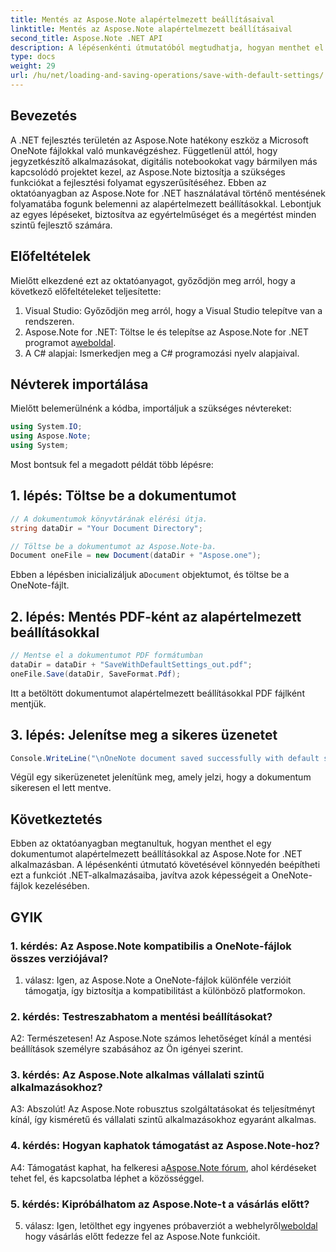 ```yaml
---
title: Mentés az Aspose.Note alapértelmezett beállításaival
linktitle: Mentés az Aspose.Note alapértelmezett beállításaival
second_title: Aspose.Note .NET API
description: A lépésenkénti útmutatóból megtudhatja, hogyan menthet el egy dokumentumot alapértelmezett beállításokkal az Aspose.Note for .NET alkalmazásban.
type: docs
weight: 29
url: /hu/net/loading-and-saving-operations/save-with-default-settings/
---
```

## Bevezetés

A .NET fejlesztés területén az Aspose.Note hatékony eszköz a Microsoft OneNote fájlokkal való munkavégzéshez. Függetlenül attól, hogy jegyzetkészítő alkalmazásokat, digitális notebookokat vagy bármilyen más kapcsolódó projektet kezel, az Aspose.Note biztosítja a szükséges funkciókat a fejlesztési folyamat egyszerűsítéséhez. Ebben az oktatóanyagban az Aspose.Note for .NET használatával történő mentésének folyamatába fogunk belemenni az alapértelmezett beállításokkal. Lebontjuk az egyes lépéseket, biztosítva az egyértelműséget és a megértést minden szintű fejlesztő számára.

## Előfeltételek

Mielőtt elkezdené ezt az oktatóanyagot, győződjön meg arról, hogy a következő előfeltételeket teljesítette:

1. Visual Studio: Győződjön meg arról, hogy a Visual Studio telepítve van a rendszeren.
2.  Aspose.Note for .NET: Töltse le és telepítse az Aspose.Note for .NET programot a[weboldal](https://releases.aspose.com/note/net/).
3. A C# alapjai: Ismerkedjen meg a C# programozási nyelv alapjaival.

## Névterek importálása

Mielőtt belemerülnénk a kódba, importáljuk a szükséges névtereket:

```csharp
using System.IO;
using Aspose.Note;
using System;
```

Most bontsuk fel a megadott példát több lépésre:

## 1. lépés: Töltse be a dokumentumot

```csharp
// A dokumentumok könyvtárának elérési útja.
string dataDir = "Your Document Directory";

// Töltse be a dokumentumot az Aspose.Note-ba.
Document oneFile = new Document(dataDir + "Aspose.one");
```

 Ebben a lépésben inicializáljuk a`Document` objektumot, és töltse be a OneNote-fájlt.

## 2. lépés: Mentés PDF-ként az alapértelmezett beállításokkal

```csharp
// Mentse el a dokumentumot PDF formátumban
dataDir = dataDir + "SaveWithDefaultSettings_out.pdf";
oneFile.Save(dataDir, SaveFormat.Pdf);
```

Itt a betöltött dokumentumot alapértelmezett beállításokkal PDF fájlként mentjük.

## 3. lépés: Jelenítse meg a sikeres üzenetet

```csharp
Console.WriteLine("\nOneNote document saved successfully with default settings.\nFile saved at " + dataDir); 
```

Végül egy sikerüzenetet jelenítünk meg, amely jelzi, hogy a dokumentum sikeresen el lett mentve.

## Következtetés

Ebben az oktatóanyagban megtanultuk, hogyan menthet el egy dokumentumot alapértelmezett beállításokkal az Aspose.Note for .NET alkalmazásban. A lépésenkénti útmutató követésével könnyedén beépítheti ezt a funkciót .NET-alkalmazásaiba, javítva azok képességeit a OneNote-fájlok kezelésében.

## GYIK

### 1. kérdés: Az Aspose.Note kompatibilis a OneNote-fájlok összes verziójával?

1. válasz: Igen, az Aspose.Note a OneNote-fájlok különféle verzióit támogatja, így biztosítja a kompatibilitást a különböző platformokon.

### 2. kérdés: Testreszabhatom a mentési beállításokat?

A2: Természetesen! Az Aspose.Note számos lehetőséget kínál a mentési beállítások személyre szabásához az Ön igényei szerint.

### 3. kérdés: Az Aspose.Note alkalmas vállalati szintű alkalmazásokhoz?

A3: Abszolút! Az Aspose.Note robusztus szolgáltatásokat és teljesítményt kínál, így kisméretű és vállalati szintű alkalmazásokhoz egyaránt alkalmas.

### 4. kérdés: Hogyan kaphatok támogatást az Aspose.Note-hoz?

 A4: Támogatást kaphat, ha felkeresi a[Aspose.Note fórum](https://forum.aspose.com/c/note/28), ahol kérdéseket tehet fel, és kapcsolatba léphet a közösséggel.

### 5. kérdés: Kipróbálhatom az Aspose.Note-t a vásárlás előtt?

 5. válasz: Igen, letölthet egy ingyenes próbaverziót a webhelyről[weboldal](https://releases.aspose.com/) hogy vásárlás előtt fedezze fel az Aspose.Note funkcióit.